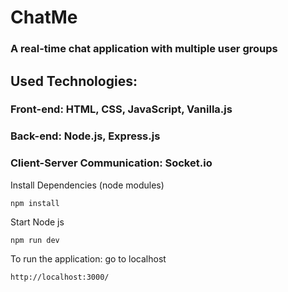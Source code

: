 # ChatMe 
### A real-time chat application with multiple user groups

## Used Technologies:
### Front-end: HTML, CSS, JavaScript, Vanilla.js
### Back-end: Node.js, Express.js
### Client-Server Communication: Socket.io 

Install Dependencies (node modules)
```
npm install
```

Start Node js
```
npm run dev
```
To run the application: go to localhost
```
http://localhost:3000/
```
